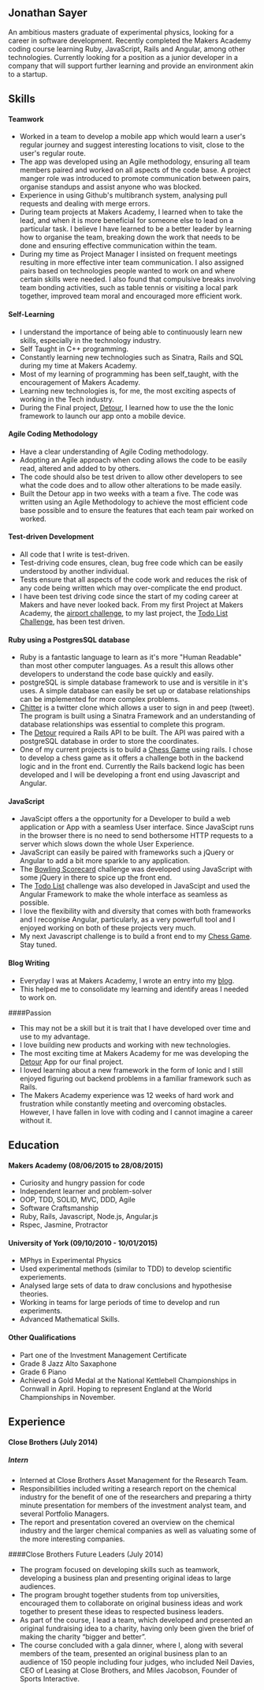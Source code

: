 ## Jonathan Sayer

An ambitious masters graduate of experimental physics, looking for a career in software development. Recently completed the Makers Academy coding course learning Ruby, JavaScript, Rails and Angular, among other technologies. Currently looking for a position as a junior developer in a company that will support further learning and provide an environment akin to a startup.

## Skills

#### Teamwork

- Worked in a team to develop a mobile app which would learn a user's regular journey and suggest interesting locations to visit, close to the user's regular route.
- The app was developed using an Agile methodology, ensuring all team members paired and worked on all aspects of the code base. A project manger role was introduced to promote communication between pairs, organise standups and assist anyone who was blocked.
- Experience in using Github's multibranch system, analysing pull requests and dealing with merge errors.
- During team projects at Makers Academy, I learned when to take the lead, and when it is more beneficial for someone else to lead on a particular task. I believe I have learned to be a better leader by learning how to organise the team, breaking down the work that needs to be done and ensuring effective communication within the team.
- During my time as Project Manager I insisted on frequent meetings resulting in more effective inter team communication. I also assigned pairs based on technologies people wanted to work on and where certain skills were needed. I also found that compulsive breaks involving team bonding activities, such as table tennis or visiting a local park together, improved team moral and encouraged more efficient work.

#### Self-Learning

- I understand the importance of being able to continuously learn new skills, especially in the technology industry.  
- Self Taught in C++ programming.
- Constantly learning new technologies such as Sinatra, Rails and SQL during my time at Makers Academy.
- Most of my learning of programming has been self_taught, with the encouragement of Makers Academy.
- Learning new technologies is, for me, the most exciting aspects of working in the Tech industry.
- During the Final project, [Detour](https://github.com/zeus-org/detour-ionic), I learned how to use the the Ionic framework to launch our app onto a mobile device.

#### Agile Coding Methodology

- Have a clear understanding of Agile Coding methodology.
- Adopting an Agile approach when coding allows the code to be easily read, altered and added to by others.
- The code should also be test driven to allow other developers to see what the code does and to allow other alterations to be made easily.
- Built the Detour app in two weeks with a team a five. The code was written using an Agile Methodology to achieve the most efficient code base possible and to ensure the features that each team pair worked on worked.

#### Test-driven Development

- All code that I write is test-driven.
- Test-driving code ensures, clean, bug free code which can be easily understood by another individual.
- Tests ensure that all aspects of the code work and reduces the risk of any code being written which may over-complicate the end product.
- I have been test driving code since the start of my coding career at Makers and have never looked back. From my first Project at Makers Academy, the [airport challenge](https://github.com/jonathansayer/airport_challenge), to my last project, the [Todo List Challenge](https://github.com/jonathansayer/todo_challenge), has been test driven.

#### Ruby using a PostgresSQL database

- Ruby is a fantastic language to learn as it's more "Human Readable" than most other computer languages. As a result this allows other developers to understand the code base quickly and easily.
- postgreSQL is simple database framework to use and is versitile in it's uses. A simple database can easily be set up or database relationships can be implemented for more complex problems.   
- [Chitter](https://github.com/jonathansayer/Chitter_Redo) is a twitter clone which allows a user to sign in and peep (tweet). The program is built using a Sinatra Framework and an understanding of database relationships was essential to complete this program.
- The [Detour](https://github.com/zeus-org/detour-ionic) required a Rails API to be built. The API was paired with a postgreSQL database in order to store the coordinates.
- One of my current projects is to build a [Chess Game](https://github.com/jonathansayer/chess) using rails. I chose to develop a chess game as it offers a challenge both in the backend logic and in the front end. Currently the Rails backend logic has been developed and I will be developing a front end using Javascript and Angular.   

#### JavaScript

- JavaScipt offers a the opportunity for a Developer to build a web application or App with a seamless User interface. Since JavaScipt runs in the browser there is no need to send bothersome HTTP requests to a server which slows down the whole User Experience.
- JavaScript can easily be paired with frameworks such a jQuery or Angular to add a bit more sparkle to any application.
- The [Bowling Scorecard](https://github.com/jonathansayer/bowling-challenge) challenge was developed using JavaScript with some jQuery in there to spice up the front end.
- The [Todo List](https://github.com/jonathansayer/todo_challenge) challenge was also developed in JavaScipt and used the Angular Framework to make the whole interface as seamless as possible.
- I love the flexibility with and diversity that comes with both frameworks and I recognise Angular, particularly, as a very powerfull tool and I enjoyed working on both of these projects very much.
- My next Javascript challenge is to build a front end to my [Chess Game](https://github.com/jonathansayer/chess). Stay tuned.

#### Blog Writing
- Everyday I was at Makers Academy, I wrote an entry into my [blog](http://the-makers-academy-experience.ghost.io/).
- This helped me to consolidate my learning and identify areas I needed to work on.

####Passion
- This may not be a skill but it is trait that I have developed over time and use to my advantage.
- I love building new products and working with new technologies.
- The most exciting time at Makers Academy for me was developing the [Detour](https://github.com/zeus-org/detour-ionic) App for our final project.
- I loved learning about a new framework in the form of Ionic and I still enjoyed figuring out backend problems in a familiar framework such as
 Rails.
- The Makers Academy experience was 12 weeks of hard work and frustration while constantly meeting and overcoming obstacles. However, I have fallen in love with coding and I cannot imagine a career without it.  

## Education

#### Makers Academy (08/06/2015 to 28/08/2015)

- Curiosity and hungry passion for code
- Independent learner and problem-solver
- OOP, TDD, SOLID, MVC, DDD, Agile
- Software Craftsmanship
- Ruby, Rails, Javascript, Node.js, Angular.js
- Rspec, Jasmine, Protractor

#### University of York (09/10/2010 - 10/01/2015)

- MPhys in Experimental Physics
- Used experimental methods (similar to TDD) to develop scientific experiements.
- Analysed large sets of data to draw conclusions and hypothesise theories.
- Working in teams for large periods of time to develop and run experiments.
- Advanced Mathematical Skills.   

#### Other Qualifications

- Part one of the Investment Management Certificate
- Grade 8 Jazz Alto Saxaphone
- Grade 6 Piano
- Achieved a Gold Medal at the National Kettlebell Championships in Cornwall in April. Hoping to represent England at the World Championships in November.

## Experience

#### Close Brothers (July 2014)
##### Intern
- Interned at Close Brothers Asset Management for the Research Team.
- Responsibilities included writing a research report on the chemical industry for the benefit of one of the researchers and preparing a thirty minute presentation for members of the investment analyst team, and several Portfolio Managers.
- The report and presentation covered an overview on the chemical industry and the larger chemical companies as well as valuating some of the more interesting companies.

####Close Brothers Future Leaders (July 2014)                                               
- The program focused on developing skills such as teamwork, developing a business plan and presenting original ideas to large audiences.
- The program brought together students from top universities, encouraged them to collaborate on original business ideas and work together to present these ideas to respected business leaders.
- As part of the course, I lead a team, which developed and presented an original fundraising idea to a charity, having only been given the brief of making the charity “bigger and better”.
- The course concluded with a gala dinner, where I, along with several members of the team, presented an original business plan to an audience of 150 people including four judges, who included Neil Davies, CEO of Leasing at Close Brothers, and Miles Jacobson, Founder of Sports Interactive.
